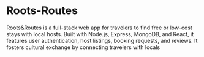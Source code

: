# Roots-Routes
Roots&amp;Routes is a full-stack web app for travelers to find free or low-cost stays with local hosts. Built with Node.js, Express, MongoDB, and React, it features user authentication, host listings, booking requests, and reviews. It fosters cultural exchange by connecting travelers with locals
